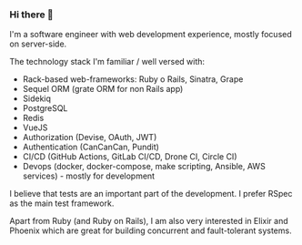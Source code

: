 ### Hi there 👋

I'm a software engineer with web development experience, mostly focused on server-side.

The technology stack I'm familiar / well versed with:

* Rack-based web-frameworks: Ruby o Rails, Sinatra, Grape
* Sequel ORM (grate ORM for non Rails app)
* Sidekiq
* PostgreSQL
* Redis
* VueJS
* Authorization (Devise, OAuth, JWT)
* Authentication (CanCanCan, Pundit)
* CI/CD (GitHub Actions, GitLab CI/CD, Drone CI, Circle CI)
* Devops (docker, docker-compose, make scripting, Ansible, AWS services) - mostly for development

I believe that tests are an important part of the development. I prefer RSpec as the main test framework.

Apart from Ruby (and Ruby on Rails), I am also very interested in Elixir and Phoenix which are great for building concurrent and fault-tolerant systems.

